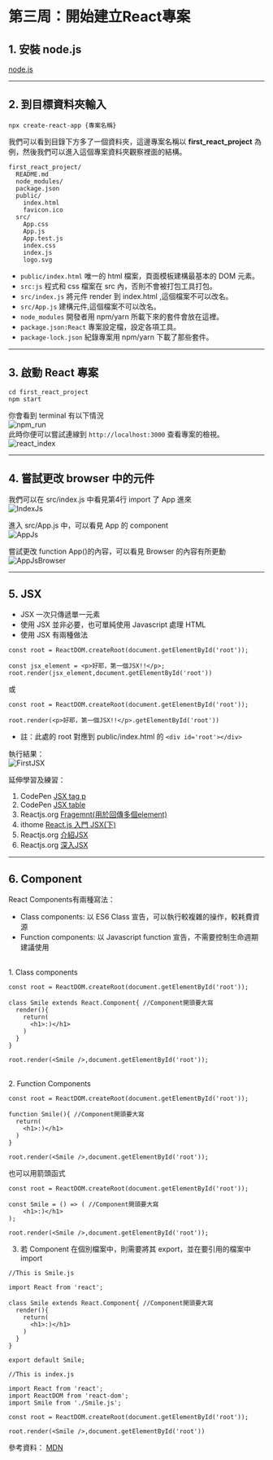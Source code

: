 # 第三周：開始建立React專案 
## 1. 安裝 node.js  
[node.js](https://nodejs.org/zh-tw)  

---  
## 2. 到目標資料夾輸入  
```
npx create-react-app {專案名稱}
```  

我們可以看到目錄下方多了一個資料夾，這邊專案名稱以 **first_react_project** 為例，然後我們可以進入這個專案資料夾觀察裡面的結構。  
```
first_react_project/
  README.md
  node_modules/
  package.json
  public/
    index.html
    favicon.ico
  src/
    App.css
    App.js
    App.test.js
    index.css
    index.js
    logo.svg
```  
* ```public/index.html``` 唯一的 html 檔案，頁面模板建構最基本的 DOM 元素。
* ```src:js``` 程式和 css 檔案在 src 內，否則不會被打包工具打包。  
* ```src/index.js``` 將元件 render 到 index.html ,這個檔案不可以改名。  
* ```src/App.js``` 建構元件,這個檔案不可以改名。  
* ```node_modules``` 開發者用 npm/yarn 所載下來的套件會放在這裡。  
* ```package.json:React``` 專案設定檔，設定各項工具。  
* ```package-lock.json``` 紀錄專案用 npm/yarn 下載了那些套件。  
---  
## 3. 啟動 React 專案
```
cd first_react_project
npm start
```  
你會看到 terminal 有以下情況  
![npm_run](images/npm_run.png)  
此時你便可以嘗試連線到 ```http://localhost:3000``` 查看專案的檢視。  
![react_index](images/react_index.png)  

---  
## 4. 嘗試更改 browser 中的元件  
我們可以在 src/index.js 中看見第4行 import 了 App 進來  
![IndexJs](images/IndexJs.png)  

進入 src/App.js 中，可以看見 App 的 component  
![AppJs](images/AppJs.png)  

嘗試更改 function App()的內容，可以看見 Browser 的內容有所更動
![AppJsBrowser](images/AppJsBrowser.png)  

---  
## 5. JSX 
* JSX 一次只傳遞單一元素  
* 使用 JSX 並非必要，也可單純使用 Javascript 處理 HTML  
* 使用 JSX 有兩種做法
```
const root = ReactDOM.createRoot(document.getElementById('root'));

const jsx_element = <p>好耶，第一個JSX!!</p>;
root.render(jsx_element,document.getElementById('root'))
```  
或  
```
const root = ReactDOM.createRoot(document.getElementById('root'));

root.render(<p>好耶，第一個JSX!!</p>.getElementById('root'))
```
* 註：此處的 root 對應到 public/index.html 的 ```<div id='root'></div>```  

執行結果：  
![FirstJSX](images/FirstJSX.png)  

延伸學習及練習：  
1. CodePen [JSX tag p](https://www.w3schools.com/react/showreact.asp?filename=demo2_react_render1)  
2. CodePen [JSX table](https://www.w3schools.com/react/showreact.asp?filename=demo2_react_render2)  
3. Reactjs.org [Fragemnt(用於回傳多個element)](https://zh-hant.reactjs.org/docs/fragments.html)  
4. ithome [React.js 入門 JSX(下)](https://ithelp.ithome.com.tw/articles/10216468)  
5. Reactjs.org [介紹JSX](https://zh-hant.reactjs.org/docs/introducing-jsx.html)  
6. Reactjs.org [深入JSX](https://zh-hant.reactjs.org/docs/jsx-in-depth.html)  

---  

## 6. Component  
React Components有兩種寫法：  
* Class components:  以 ES6 Class 宣告，可以執行較複雜的操作，較耗費資源  
* Function components:  以 Javascript function 宣告，不需要控制生命週期建議使用  

<br/>
1. Class components  

```
const root = ReactDOM.createRoot(document.getElementById('root'));

class Smile extends React.Component{ //Component開頭要大寫
  render(){
    return(
      <h1>:)</h1>
    )
  }
}

root.render(<Smile />,document.getElementById('root'));
```  
<br/>
2. Function Components  

```
const root = ReactDOM.createRoot(document.getElementById('root'));

function Smile(){ //Component開頭要大寫
  return(
    <h1>:)</h1>
  )
}

root.render(<Smile />,document.getElementById('root'));

```
也可以用箭頭函式  
```
const root = ReactDOM.createRoot(document.getElementById('root'));

const Smile = () => ( //Component開頭要大寫
    <h1>:)</h1>
);

root.render(<Smile />,document.getElementById('root'));
```


3. 若 Component 在個別檔案中，則需要將其 export，並在要引用的檔案中 import  
```
//This is Smile.js

import React from 'react';

class Smile extends React.Component{ //Component開頭要大寫
  render(){
    return(
      <h1>:)</h1>
    )
  }
}

export default Smile;
```
```
//This is index.js

import React from 'react';
import ReactDOM from 'react-dom';
import Smile from './Smile.js';

const root = ReactDOM.createRoot(document.getElementById('root'));

root.render(<Smile />,document.getElementById('root'))

```
參考資料： [MDN](https://developer.mozilla.org/zh-TW/docs/Web/JavaScript/Reference/Statements/export)  


